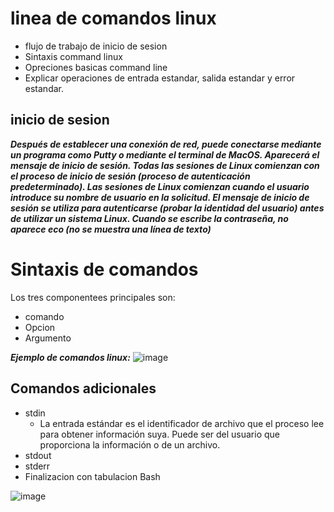 # linea de comandos linux

- flujo de trabajo de inicio de sesion 
- Sintaxis command linux
- Opreciones basicas command line 
- Explicar operaciones de entrada estandar, salida estandar y error estandar.

## inicio de sesion 
***Después de establecer una conexión de red, puede conectarse mediante un programa como Putty o mediante el terminal de
MacOS. Aparecerá el mensaje de inicio de sesión. Todas las sesiones de Linux comienzan con el proceso de inicio de sesión
(proceso de autenticación predeterminado). Las sesiones de Linux comienzan cuando el usuario introduce su nombre de usuario
en la solicitud. El mensaje de inicio de sesión se utiliza para autenticarse (probar la identidad del usuario) antes de 
utilizar un sistema Linux. Cuando se escribe la contraseña, no aparece eco (no se muestra una línea de texto)***

# Sintaxis de comandos
Los tres componentees principales son:
- comando 
- Opcion
- Argumento 

 ***Ejemplo de comandos linux:***
![image](https://user-images.githubusercontent.com/42829215/164286839-021fbbe4-897f-4da2-a372-f7a5eb2cb0cb.png)

## Comandos adicionales 
- stdin
  - La entrada estándar es el identificador de archivo que el proceso lee para obtener información suya.
    Puede ser del usuario que proporciona la información o de un archivo.
- stdout
- stderr
- Finalizacion con tabulacion Bash

![image](https://user-images.githubusercontent.com/42829215/164289051-24ee0f4c-37df-4207-8fd2-7faffa250014.png)
